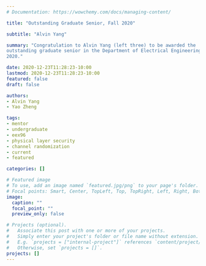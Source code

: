 ```yaml
---
# Documentation: https://wowchemy.com/docs/managing-content/

title: "Outstanding Graduate Senior, Fall 2020"

subtitle: "Alvin Yang"

summary: "Congratulation to Alvin Yang (left three) to be awarded the
outstanding graduate senior in the Department of Electrical Engineering, Fall
2020."

date: 2020-12-23T11:28:23-10:00
lastmod: 2020-12-23T11:28:23-10:00
featured: false
draft: false

authors:
- Alvin Yang
- Yao Zheng

tags:
- mentor
- undergraduate
- eex96
- physical layer security
- channel randomization
- current
- featured

categories: []

# Featured image
# To use, add an image named `featured.jpg/png` to your page's folder.
# Focal points: Smart, Center, TopLeft, Top, TopRight, Left, Right, BottomLeft, Bottom, BottomRight.
image:
  caption: ""
  focal_point: ""
  preview_only: false

# Projects (optional).
#   Associate this post with one or more of your projects.
#   Simply enter your project's folder or file name without extension.
#   E.g. `projects = ["internal-project"]` references `content/project/deep-learning/index.md`.
#   Otherwise, set `projects = []`.
projects: []
---
```

